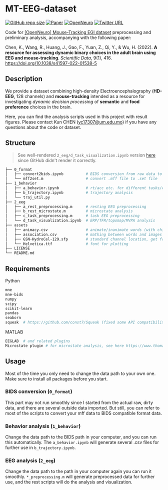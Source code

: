 # MT-EEG-dataset

[![GitHub repo size](https://img.shields.io/github/repo-size/andlab-um/MT-EEG-dataset?color=brightgreen&logo=github)](https://github.com/andlab-um/MT-EEG-dataset)
[![Paper](https://img.shields.io/badge/Paper-10.1038%2Fs41597--022--01538--5-blue)](https://doi.org/10.1038/s41597-022-01538-5)
[![OpenNeuro](https://img.shields.io/badge/OpenNeuro-ds003766-blue)](https://openneuro.org/datasets/ds003766)
[![Twitter URL](https://img.shields.io/twitter/url?label=%40ANDlab3&style=social&url=https%3A%2F%2Ftwitter.com%2FANDlab3)
](https://twitter.com/ANDlab3)

Code for [[OpenNeuro] Mouse-Tracking EGI dataset](https://openneuro.org/datasets/ds003766) preprocessing and preliminary analysis, accompanying with the following paper:

Chen, K., Wang, R., Huang, J., Gao, F., Yuan, Z., Qi, Y., & Wu, H. (2022). **A resource for assessing dynamic binary choices in the adult brain using EEG and mouse-tracking**. *Scientific Data*, 9(1), 416. https://doi.org/10.1038/s41597-022-01538-5

## Description

We provide a dataset combining high-density Electroencephalography (**HD-EEG**, 128 channels) and **mouse-tracking** intended as a resource for investigating *dynamic decision processing* of **semantic** and **food preference** choices in the brain.

Here, you can find the analysis scripts used in this project with result figures. Please contact Kun CHEN (yc17307@um.edu.mo) if you have any questions about the code or dataset.

## Structure

> See well-rendered `2_eeg/d_task_visualization.ipynb` version [here](https://nbviewer.org/github/andlab-um/MT-EEG-dataset/blob/main/2_eeg/d_task_visualization.ipynb) since GitHub didn't render it correctly.

```bash
├── 0_format
│   ├── convert2bids.ipynb          # BIDS conversion from raw data to BIDS
│   └── mff2set.m                   # convert .mff file to .set file
├── 1_behavior
│   ├── a_behavior.ipynb            # rt/acc etc. for different tasks/conditions
│   ├── b_trajectory.ipynb          # trajectory analysis
│   └── traj_util.py
├── 2_eeg
│   ├── a_rest_preprocessing.m      # resting EEG preprocessing
│   ├── b_rest_microstate.m         # microstate analysis
│   ├── c_task_preprocessing.m      # task EEG preprocessing
│   └── d_task_visualization.ipynb  # ERP/TFR/topomap/MVPA analysis
├── assets
│   ├── animacy.csv                 # animate/inanimate words (with chinese and corresponding english version)
│   ├── association.csv             # mathing between words and images
│   ├── GSN-HydroCel-129.sfp        # standard channel location, get from MNE
│   └── Helvetica.ttf               # font for plotting
├── LICENSE
└── README.md
```

## Requirements

Python

```bash
mne
mne-bids
numpy
scipy
scikit-learn
pandas
seaborn
squeak  # https://github.com/const7/Squeak (fixed some API compatibility issues and adapted some functions)
```

MATLAB

```bash
EEGLAB  # and related plugins
Microstate plugin # for microstate analysis, see here https://www.thomaskoenig.ch/index.php/software/microstates-in-eeglab/getting-started
```

## Usage

Most of the time you only need to change the data path to your own one. Make sure to install all packages before you start.

### BIDS conversion (`0_format`)

This part may not run smoothly since I started from the actual raw, dirty data, and there are several outside data imported. But still, you can refer to most of the scripts to convert your mff data to BIDS compatible format data.

### Behavior analysis (`1_behavior`)

Change the data path to the BIDS path in your computer, and you can run this automatically. The `a_behavior.ipynb` will generate several .csv files for further use in `b_trajectory.ipynb`.

### EEG analysis (`2_eeg`)

Change the data path to the path in your computer again you can run it smoothly. `*_preprocessing.m` will generate preprocessed data for further use, and the rest scripts will do the analysis and visualization.
